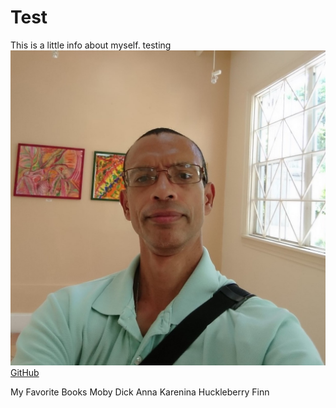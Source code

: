 # Test
This is a little info about myself. 
testing<br>
![headshot](portrait.jpg)<br>
[GitHub](http://github.com)

My Favorite Books
Moby Dick
Anna Karenina
Huckleberry Finn

